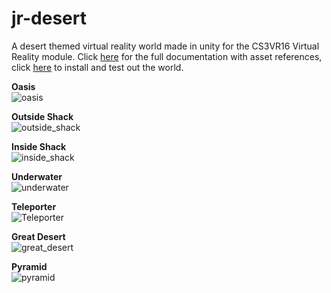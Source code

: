 # jr-desert
A desert themed virtual reality world made in unity for the CS3VR16 Virtual Reality module. 
Click [here](https://github.com/jounaidr/jr-desert/blob/main/docs/jr-desert_docs.pdf) for the full documentation with asset references, click [here](https://github.com/jounaidr/jr-desert/releases/tag/V1.0) to install and test out the world.

**Oasis** \
![oasis](https://github.com/jounaidr/jr-desert/blob/main/docs/resource/oasis.bmp)

**Outside Shack** \
![outside_shack](https://github.com/jounaidr/jr-desert/blob/main/docs/resource/outside_shack.bmp)

**Inside Shack** \
![inside_shack](https://github.com/jounaidr/jr-desert/blob/main/docs/resource/inside_shack.bmp)

**Underwater** \
![underwater](https://github.com/jounaidr/jr-desert/blob/main/docs/resource/underwater.bmp)

**Teleporter** \
![Teleporter](https://github.com/jounaidr/jr-desert/blob/main/docs/resource/teleporter.bmp)

**Great Desert** \
![great_desert](https://github.com/jounaidr/jr-desert/blob/main/docs/resource/great_desert.bmp)

**Pyramid** \
![pyramid](https://github.com/jounaidr/jr-desert/blob/main/docs/resource/pyramid.bmp)

